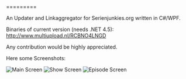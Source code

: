 =========

An Updater and Linkaggregator for Serienjunkies.org written in C#/WPF.

Binaries of current version (needs .NET 4.5): http://www.multiupload.nl/RCBNO4LNGD

Any contribution would be highly appreciated.


Here some Screenshots:

![Main Screen](http://s1.directupload.net/images/140125/husa5e9a.png)
![Show Screen](http://s7.directupload.net/images/140115/xas33ut6.png)
![Episode Screen](http://s7.directupload.net/images/140115/cpffb9uf.png)

